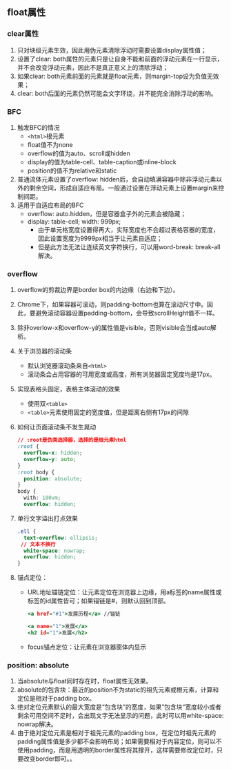 ## float属性

### clear属性

1. 只对块级元素生效，因此用伪元素清除浮动时需要设置display属性值；
2. 设置了clear: both属性的元素只是让自身不能和前面的浮动元素在一行显示，并不会改变浮动元素，因此不是真正意义上的清除浮动；
3. 如果clear: both元素前面的元素就是float元素，则margin-top设为负值无效果；
4. clear: both后面的元素仍然可能会文字环绕，并不能完全消除浮动的影响。

### BFC

1. 触发BFC的情况
   - `<html>`根元素
   - float值不为none
   - overflow的值为auto、scroll或hidden
   - display的值为table-cell、table-caption或inline-block
   - position的值不为relative和static
2. 普通流体元素设置了overflow: hidden后，会自动填满容器中除非浮动元素以外的剩余空间，形成自适应布局。一般通过设置在浮动元素上设置margin来控制间距。
3. 适用于自适应布局的BFC
   - overflow: auto.hidden，但是容器盒子外的元素会被隐藏；
   - display: table-cell; width: 999px; 
     - 由于单元格宽度设置得再大，实际宽度也不会超过表格容器的宽度，因此设置宽度为9999px相当于让元素自适应；
     - 但是此方法无法让连续英文字符换行，可以用word-break: break-all解决。

### overflow

1. overflow的剪裁边界是border box的内边缘（右边和下边）。

2. Chrome下，如果容器可滚动，则padding-bottom也算在滚动尺寸中。因此，要避免滚动容器设置padding-bottom，会导致scrollHeight值不一样。

3. 除非overlow-x和overflow-y的属性值是visible，否则visible会当成auto解析。

4. 关于浏览器的滚动条

   - 默认浏览器滚动条来自`<html>`
   - 滚动条会占用容器的可用宽度或高度，所有浏览器固定宽度均是17px。

5. 实现表格头固定，表格主体滚动的效果

   - 使用双`<table>`
   - `<table>`元素使用固定的宽度值，但是距离右侧有17px的间隙

6. 如何让页面滚动条不发生晃动

   ```css
   // :root是伪类选择器，选择的是根元素html
   :root {
     overflow-x: hidden;
     overflow-y: auto;
   }
   :root body {
     position: absolute;
   }
   body {
     with: 100vm;
     overflow: hidden;
   ```

7. 单行文字溢出打点效果

   ```css
   .ell {
     text-overflow: ellipsis;
   	// 文本不换行  
     white-space: nowrap;
     overflow: hidden;
   }
   ```

8. 锚点定位：

   - URL地址锚链定位：让元素定位在浏览器上边缘，用a标签的name属性或标签的id属性皆可；如果锚链是#，则默认回到顶部。

     ```htm
     <a href="#1">发展历程</a> //锚链
     
     <a name="1">发展</a>
     <h2 id="1">发展</h2>
     ```

     

   - focus锚点定位：让元素在浏览器窗体内显示

### position: absolute

1. 当absolute与float同时存在时，float属性无效果。
2. absolute的包含块：最近的position不为static的祖先元素或根元素，计算和定位是相对于padding box。
3. 绝对定位元素默认的最大宽度是“包含块”的宽度，如果”包含块“宽度较小或者剩余可用空间不足时，会出现文字无法显示的问题，此时可以用white-space: nowrap解决。
4. 由于绝对定位元素是相对于祖先元素的padding box，在定位时祖先元素的padding属性值是多少都不会影响布局；如果需要相对于内容定位，则可以不使用padding，而是用透明的border属性将其撑开，这样需要修改定位时，只要改变border即可。。

